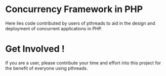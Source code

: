 Concurrency Framework in PHP
============================

Here lies code contributed by users of pthreads to aid in the design and deployment of concurrent applications in PHP.

Get Involved !
==============

If you are a user, please contribute your time and effort into this project for the benefit of everyone using pthreads.
